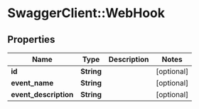 # SwaggerClient::WebHook

## Properties
Name | Type | Description | Notes
------------ | ------------- | ------------- | -------------
**id** | **String** |  | [optional] 
**event_name** | **String** |  | [optional] 
**event_description** | **String** |  | [optional] 


